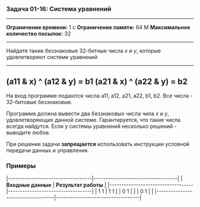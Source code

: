 ### Задача 01-16: Система уравнений

  -------------------------------------- ------
  **Ограничение времени:**               1 с
  **Ограничение памяти:**                64 M
  **Максимальное количество посылок:**   32
  -------------------------------------- ------

Найдите такие беззнаковые 32-битные числа *x* и *y*, которые
удовлетворяют системе уравнений

  -----------------------------------
  (a11 & x) ^ (a12 & y) = b1
  (a21 & x) ^ (a22 & y) = b2
  -----------------------------------

На вход программе подаются числа a11, a12, a21, a22, b1, b2.
Все числа - 32-битовые беззнаковые.

Программа должна вывести два беззнаковых числа чила *x* и *y*,
удовлетворяющих данной системе. Гарантируется, что такие числа всегда
найдутся. Если у системы уравнений несколько решений - выводите любое.

При решении задачи **запрещается** использовать инструкции условной
передачи данных и управления.

### Примеры

|-----------------------------------|-----------------------------------|
| **Входные данные**                | **Результат работы**              |
|-----------------------------------|-----------------------------------|
|     1 1                           |     1 1                           |
|     0 1                           |                                   |
|     0 1                           |                                   |
|-----------------------------------|-----------------------------------|

###
